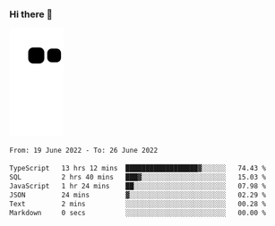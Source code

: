 ### Hi there 👋
![Alt text](https://raw.githubusercontent.com/romain22222/romain22222/output/github-contribution-grid-snake.svg)

<!--START_SECTION:waka-->

```text
From: 19 June 2022 - To: 26 June 2022

TypeScript   13 hrs 12 mins  ██████████████████▓░░░░░░   74.43 %
SQL          2 hrs 40 mins   ███▓░░░░░░░░░░░░░░░░░░░░░   15.03 %
JavaScript   1 hr 24 mins    ██░░░░░░░░░░░░░░░░░░░░░░░   07.98 %
JSON         24 mins         ▓░░░░░░░░░░░░░░░░░░░░░░░░   02.29 %
Text         2 mins          ░░░░░░░░░░░░░░░░░░░░░░░░░   00.28 %
Markdown     0 secs          ░░░░░░░░░░░░░░░░░░░░░░░░░   00.00 %
```

<!--END_SECTION:waka-->
<!--
**romain22222/romain22222** is a ✨ _special_ ✨ repository because its `README.md` (this file) appears on your GitHub profile.

Here are some ideas to get you started:

- 🔭 I’m currently working on ...
- 🌱 I’m currently learning ...
- 👯 I’m looking to collaborate on ...
- 🤔 I’m looking for help with ...
- 💬 Ask me about ...
- 📫 How to reach me: ...
- 😄 Pronouns: ...
- ⚡ Fun fact: ...
-->
